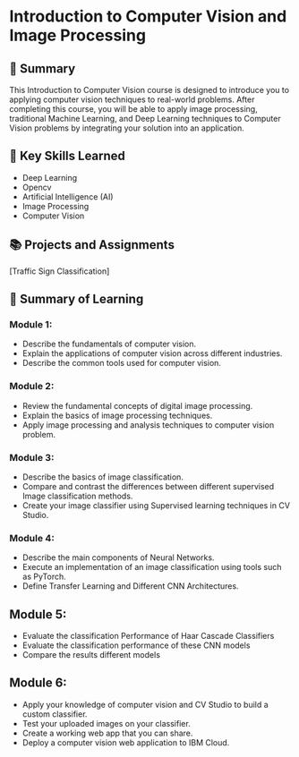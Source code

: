 # Introduction to Computer Vision and Image Processing
## 📑 Summary
This Introduction to Computer Vision course is designed to introduce you to applying computer vision techniques to real-world problems. After completing this course, you will be able to apply image processing, traditional Machine Learning, and Deep Learning techniques to Computer Vision problems by integrating your solution into an application. 

## 🔑 Key Skills Learned
- Deep Learning
- Opencv
- Artificial Intelligence (AI)
- Image Processing
- Computer Vision

## 📚 Projects and Assignments
[Traffic Sign Classification]

## 📑 Summary of Learning

### Module 1:
- Describe the fundamentals of computer vision.
- Explain the applications of computer vision across different industries.
- Describe the common tools used for computer vision.

### Module 2:
- Review the fundamental concepts of digital image processing.
- Explain the basics of image processing techniques.
- Apply image processing and analysis techniques to computer vision problem.

### Module 3:
- Describe the basics of image classification.
- Compare and contrast the differences between different supervised Image classification methods.
- Create your image classifier using Supervised learning techniques in CV Studio.

### Module 4:
- Describe the main components of Neural Networks.
- Execute an implementation of an image classification using tools such as PyTorch.
- Define Transfer Learning and Different CNN Architectures.

## Module 5:
- Evaluate the classification Performance of Haar Cascade Classifiers
- Evaluate the classification performance of these CNN models
- Compare the results different models

## Module 6:
- Apply your knowledge of computer vision and CV Studio to build a custom classifier.
- Test your uploaded images on your classifier.
- Create a working web app that you can share.
- Deploy a computer vision web application to IBM Cloud.


